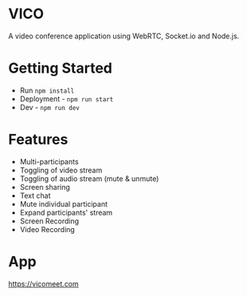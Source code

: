 # VICO
A video conference application using WebRTC, Socket.io and Node.js.


# Getting Started
- Run `npm install`
- Deployment - `npm run start`
- Dev - `npm run dev`


# Features
- Multi-participants
- Toggling of video stream
- Toggling of audio stream (mute & unmute)
- Screen sharing
- Text chat
- Mute individual participant
- Expand participants' stream
- Screen Recording
- Video Recording

 
# App
 https://vicomeet.com

